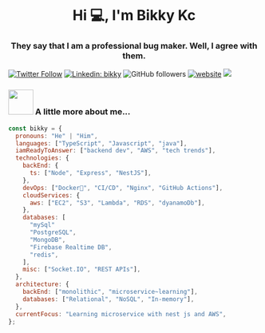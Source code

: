 <h1 align="center">Hi 💻, I'm Bikky Kc</h1>
<h3 align="center">They say that I am a professional bug maker. Well, I agree with them. </h3>
</em></p>

[![Twitter Follow](https://img.shields.io/twitter/follow/misterbikky?label=Follow)](https://twitter.com/intent/follow?screen_name=misterbikky)
[![Linkedin: bikky](https://img.shields.io/badge/-bikky-blue?style=flat-square&logo=Linkedin&logoColor=white&link=https://www.linkedin.com/in/bharat-kc-876b70265/)](https://www.linkedin.com/in/bharat-kc-876b70265//)
![GitHub followers](https://img.shields.io/github/followers/bikky-kc013?label=Follow&style=social)
[![website](https://img.shields.io/badge/Website-46a2f1.svg?&style=flat-square&logo=Google-Chrome&logoColor=white&link=https://bikky.me/)](https://bikky.me/)
![](https://visitor-badge.glitch.me/badge?page_id=bikky-kc013.bikky-kc013)

### <img src="https://media.giphy.com/media/VgCDAzcKvsR6OM0uWg/giphy.gif" width="50"> A little more about me...

```javascript
const bikky = {
  pronouns: "He" | "Him",
  languages: ["TypeScript", "Javascript", "java"],
  iamReadyToAnswer: ["backend dev", "AWS", "tech trends"],
  technologies: {
    backEnd: {
      ts: ["Node", "Express", "NestJS"],
    },
    devOps: ["Docker🐳", "CI/CD", "Nginx", "GitHub Actions"],
    cloudServices: {
      aws: ["EC2", "S3", "Lambda", "RDS", "dyanamoDb"],
    },
    databases: [
      "mySql"
      "PostgreSQL",
      "MongoDB",
      "Firebase Realtime DB",
      "redis",
    ],
    misc: ["Socket.IO", "REST APIs"],
  },
  architecture: {
    backEnd: ["monolithic", "microservice~learning"],
    databases: ["Relational", "NoSQL", "In-memory"],
  },
  currentFocus: "Learning microservice with nest js and AWS",
};
```
